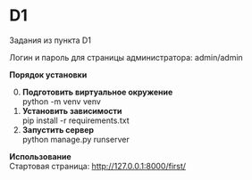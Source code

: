 # D1
Задания из пункта D1

Логин и пароль для страницы администратора:
admin/admin


**Порядок установки**

0. **Подготовить виртуальное окружение**<br>
    python -m venv venv
1. **Установить зависимости <br>**
   pip install -r requirements.txt
2. **Запустить сервер** <br>
    python manage.py runserver 

**Использование**<br>
Стартовая страница: 
http://127.0.0.1:8000/first/


